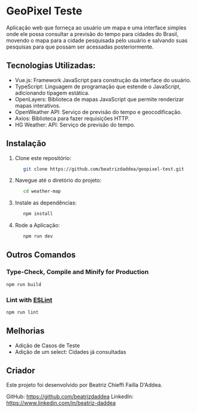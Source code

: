 # GeoPixel Teste

Aplicação web que forneça ao usuário um mapa e uma interface simples onde ele possa consultar a previsão do tempo para cidades do Brasil, movendo o mapa para a cidade pesquisada pelo usuário e salvando suas pesquisas para que possam ser acessadas posteriormente.

## Tecnologias Utilizadas:
- Vue.js: Framework JavaScript para construção da interface do usuário.
- TypeScript: Linguagem de programação que estende o JavaScript, adicionando tipagem estática.
- OpenLayers: Biblioteca de mapas JavaScript que permite renderizar mapas interativos.
- OpenWeather API: Serviço de previsão do tempo e geocodificação.
- Axios: Biblioteca para fazer requisições HTTP.
- HG Weather: API: Serviço de previsão do tempo.

## Instalação

1. Clone este repositório:

   ```bash
      git clone https://github.com/beatrizdaddea/geopixel-test.git
   ```

2. Navegue até o diretório do projeto:

   ```bash
      cd weather-map
   ```

3. Instale as dependências:

   ```bash
      npm install
   ```

5. Rode a Aplicação:
   ```bash
      npm run dev
   ```

## Outros Comandos

### Type-Check, Compile and Minify for Production

```bash
npm run build
```

### Lint with [ESLint](https://eslint.org/)

```bash
npm run lint
```

## Melhorias
- Adição de Casos de Teste
- Adição de um select: Cidades já consultadas

## Criador
Este projeto foi desenvolvido por Beatriz Chieffi Failla D'Addea.

GitHub: https://github.com/beatrizdaddea
LinkedIn: https://www.linkedin.com/in/beatriz-daddea